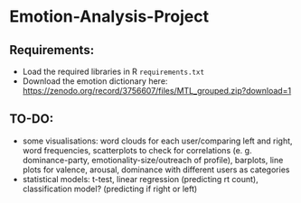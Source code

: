 # Emotion-Analysis-Project

## Requirements:
- Load the required libraries in R ```requirements.txt```
- Download the emotion dictionary here: https://zenodo.org/record/3756607/files/MTL_grouped.zip?download=1

## TO-DO:
- some visualisations: word clouds for each user/comparing left and right, word frequencies, scatterplots to check for correlations (e. g. dominance-party, emotionality-size/outreach of profile), barplots, line plots for valence, arousal, dominance with different users as categories
- statistical models: t-test, linear regression (predicting rt count), classification model? (predicting if right or left)
